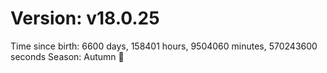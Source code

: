 # Version: v18.0.25
Time since birth: 6600 days, 158401 hours, 9504060 minutes, 570243600 seconds
Season: Autumn 🍁
